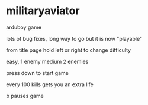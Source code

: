 # militaryaviator
arduboy game 

lots of bug fixes, long way to go but it is now "playable"


from title page hold left or right to change difficulty

easy, 1 enemy medium 2 enemies

press down to start game

every 100 kills gets you an extra life


b pauses game
